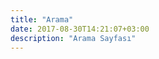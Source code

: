 ```yaml
---
title: "Arama"
date: 2017-08-30T14:21:07+03:00
description: "Arama Sayfası"
---
```


<ol class="post-list" id="sonuclar">

</ol>